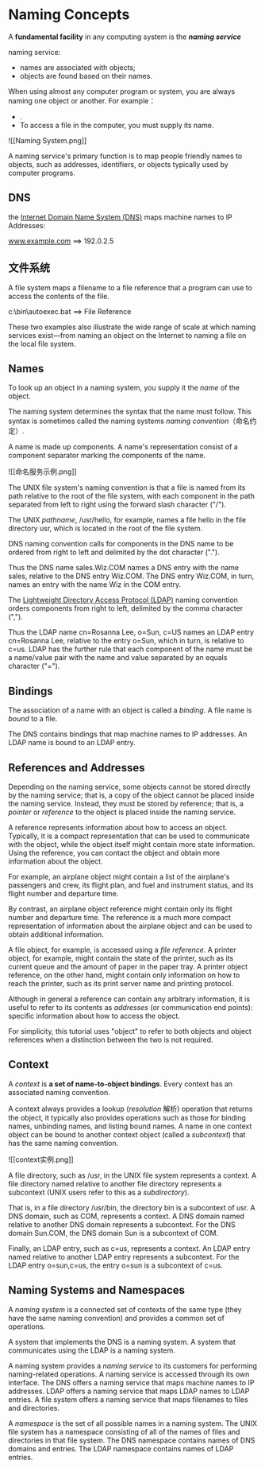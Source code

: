 # Naming Concepts

A **fundamental facility** in any computing system is the **_naming service_**

naming service:
- names are associated with objects;
- objects are found based on their names. 


When using almost any computer program or system, you are always naming one object or another. 
For example：
- . 
- To access a file in the computer, you must supply its name. 

![[Naming System.png]]

A naming service's primary function is to map people friendly names to objects, such as addresses, identifiers, or objects typically used by computer programs.

## DNS
the [Internet Domain Name System (DNS)](http://www.ietf.org/rfc/rfc1034.txt) maps machine names to IP Addresses:

www.example.com ==> 192.0.2.5

## 文件系统
A file system maps a filename to a file reference that a program can use to access the contents of the file.

c:\bin\autoexec.bat ==> File Reference

These two examples also illustrate the wide range of scale at which naming services exist—from naming an object on the Internet to naming a file on the local file system.

## Names

To look up an object in a naming system, you supply it the _name_ of the object.

The naming system determines the syntax that the name must follow. This syntax is sometimes called the naming systems _naming convention_（命名约定）. 

A name is made up components. A name's representation consist of a component separator marking the components of the name.

![[命名服务示例.png]]

The UNIX file system's naming convention is that a file is named from its path relative to the root of the file system, with each component in the path separated from left to right using the forward slash character ("/"). 

The UNIX _pathname_, /usr/hello, for example, names a file hello in the file directory usr, which is located in the root of the file system.

DNS naming convention calls for components in the DNS name to be ordered from right to left and delimited by the dot character ("."). 

Thus the DNS name sales.Wiz.COM names a DNS entry with the name sales, relative to the DNS entry Wiz.COM. The DNS entry Wiz.COM, in turn, names an entry with the name Wiz in the COM entry.

The [Lightweight Directory Access Protocol (LDAP)](http://www.ietf.org/rfc/rfc2251.txt) naming convention orders components from right to left, delimited by the comma character (","). 

Thus the LDAP name cn=Rosanna Lee, o=Sun, c=US names an LDAP entry cn=Rosanna Lee, relative to the entry o=Sun, which in turn, is relative to c=us. LDAP has the further rule that each component of the name must be a name/value pair with the name and value separated by an equals character ("=").

## Bindings

The association of a name with an object is called a _binding_. A file name is _bound_ to a file.

The DNS contains bindings that map machine names to IP addresses. An LDAP name is bound to an LDAP entry.

## References and Addresses

Depending on the naming service, some objects cannot be stored directly by the naming service; that is, a copy of the object cannot be placed inside the naming service. Instead, they must be stored by reference; that is, a _pointer_ or _reference_ to the object is placed inside the naming service.

A reference represents information about how to access an object. Typically, it is a compact representation that can be used to communicate with the object, while the object itself might contain more state information. Using the reference, you can contact the object and obtain more information about the object.

For example, an airplane object might contain a list of the airplane's passengers and crew, its flight plan, and fuel and instrument status, and its flight number and departure time. 

By contrast, an airplane object reference might contain only its flight number and departure time. The reference is a much more compact representation of information about the airplane object and can be used to obtain additional information. 

A file object, for example, is accessed using a _file reference_. A printer object, for example, might contain the state of the printer, such as its current queue and the amount of paper in the paper tray. A printer object reference, on the other hand, might contain only information on how to reach the printer, such as its print server name and printing protocol.

Although in general a reference can contain any arbitrary information, it is useful to refer to its contents as _addresses_ (or communication end points): specific information about how to access the object.

For simplicity, this tutorial uses "object" to refer to both objects and object references when a distinction between the two is not required.

## Context

A _context_ is **a set of name-to-object bindings**. Every context has an associated naming convention. 

A context always provides a lookup (_resolution_ 解析) operation that returns the object, it typically also provides operations such as those for binding names, unbinding names, and listing bound names. A name in one context object can be bound to another context object (called a _subcontext_) that has the same naming convention.

![[context实例.png]]

A file directory, such as /usr, in the UNIX file system represents a context. A file directory named relative to another file directory represents a subcontext (UNIX users refer to this as a _subdirectory_). 

That is, in a file directory /usr/bin, the directory bin is a subcontext of usr. A DNS domain, such as COM, represents a context. A DNS domain named relative to another DNS domain represents a subcontext. For the DNS domain Sun.COM, the DNS domain Sun is a subcontext of COM.

Finally, an LDAP entry, such as c=us, represents a context. An LDAP entry named relative to another LDAP entry represents a subcontext. For the LDAP entry o=sun,c=us, the entry o=sun is a subcontext of c=us.

## Naming Systems and Namespaces

A _naming system_ is a connected set of contexts of the same type (they have the same naming convention) and provides a common set of operations.

A system that implements the DNS is a naming system. A system that communicates using the LDAP is a naming system.

A naming system provides a _naming service_ to its customers for performing naming-related operations. A naming service is accessed through its own interface. The DNS offers a naming service that maps machine names to IP addresses. LDAP offers a naming service that maps LDAP names to LDAP entries. A file system offers a naming service that maps filenames to files and directories.

A _namespace_ is the set of all possible names in a naming system. The UNIX file system has a namespace consisting of all of the names of files and directories in that file system. The DNS namespace contains names of DNS domains and entries. The LDAP namespace contains names of LDAP entries.